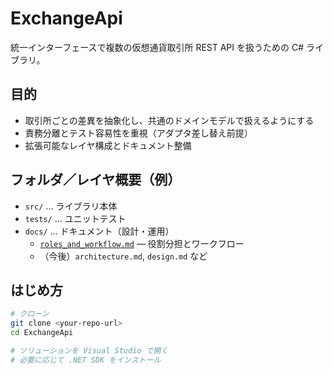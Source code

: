 # ExchangeApi

統一インターフェースで複数の仮想通貨取引所 REST API を扱うための C# ライブラリ。

## 目的
- 取引所ごとの差異を抽象化し、共通のドメインモデルで扱えるようにする
- 責務分離とテスト容易性を重視（アダプタ差し替え前提）
- 拡張可能なレイヤ構成とドキュメント整備

## フォルダ／レイヤ概要（例）
- `src/` … ライブラリ本体
- `tests/` … ユニットテスト
- `docs/` … ドキュメント（設計・運用）
  - [`roles_and_workflow.md`](docs/roles_and_workflow.md) — 役割分担とワークフロー
  - （今後）`architecture.md`, `design.md` など

## はじめ方
```bash
# クローン
git clone <your-repo-url>
cd ExchangeApi

# ソリューションを Visual Studio で開く
# 必要に応じて .NET SDK をインストール
